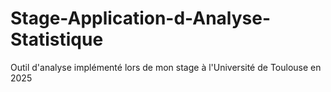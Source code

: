 # Stage-Application-d-Analyse-Statistique
Outil d'analyse implémenté lors de mon stage à l'Université de Toulouse en 2025
